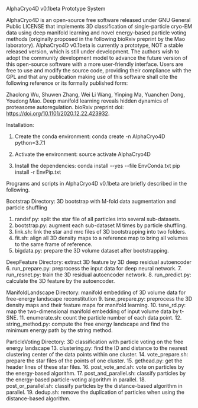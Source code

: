 AlphaCryo4D v0.1beta Prototype System

AlphaCryo4D is an open-source free software released under GNU General Public LICENSE that implements 3D classification of single-particle cryo-EM data using deep manifold learning and novel energy-based particle voting methods (originally proposed in the following bioRxiv preprint by the Mao laboratory). AlphaCryo4D v0.1beta is currently a prototype, NOT a stable released version, which is still under development. The authors wish to adopt the community development model to advance the future version of this open-source software with a more user-friendly interface. Users are free to use and modify the source code, providing their compliance with the GPL and that any publication making use of this software shall cite the following reference or its formally published form:

Zhaolong Wu, Shuwen Zhang, Wei Li Wang, Yinping Ma, Yuanchen Dong, Youdong Mao. Deep manifold learning reveals hidden dynamics of proteasome autoregulation. bioRxiv preprint doi: https://doi.org/10.1101/2020.12.22.423932.

Installation:
1. Create the conda environment:
conda create -n AlphaCryo4D python=3.7.1

2. Activate the environment:
source activate AlphaCryo4D

3. Install the dependencies:
conda install --yes --file EnvConda.txt
pip install -r EnvPip.txt


Programs and scripts in AlphaCryo4D v0.1beta are briefly described in the following.

Bootstrap Directory: 3D bootstrap with M-fold data augmentation and particle shuffling
1. randsf.py: split the star file of all particles into several sub-datasets.
2. bootstrap.py: augment each sub-dataset M times by particle shuffling.
3. link.sh: link the star and mrc files of 3D bootstrapping into two folders.
4. fit.sh: align all 3D density maps to a reference map to bring all volumes to the same frame of reference.
5. bigdata.py: prepare the 3D volume dataset after bootstrapping.

DeepFeature Directory: extract 3D feature by 3D deep residual autoencoder
6. run_prepare.py: preprocess the input data for deep neural network.
7. run_resnet.py: train the 3D residual autoencoder network.
8. run_predict.py: calculate the 3D feature by the autoencoder.

ManifoldLandscape Directory: manifold embedding of 3D volume data for free-energy landscape reconstitution
9. tsne_prepare.py: preprocess the 3D density maps and their feature maps for manifold learning.
10. tsne_rd.py: map the two-dimensional manifold embedding of input volume data by t-SNE.
11. enumerate.sh: count the particle number of each data point.
12. string_method.py: compute the free energy landscape and find the minimum energy path by the string method.

ParticleVoting Directory: 3D classification with particle voting on the free energy landscape
13. clustering.py: find the ID and distance to the nearest clustering center of the data points within one cluster.
14. vote_prepare.sh: prepare the star files of the points of one cluster.
15. gethead.py: get the header lines of these star files.
16. post_vote_and.sh: vote on particles by the energy-based algorithm.
17. post_and_parallel.sh: classify particles by the energy-based particle-voting algorithm in parallel.
18. post_or_parallel.sh: classify particles by the distance-based algorithm in parallel.
19. dedup.sh: remove the duplication of particles when using the distance-based algorithm.
